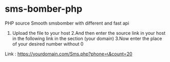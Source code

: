 # sms-bomber-php
PHP source Smooth smsbomber with different and fast api

1. Upload the file to your host
2.And then enter the source link in your host in the following link in the section (your domain)
3.Now enter the place of your desired number without 0

Link : 
https://yourdomain.com/Sms.php?phone=📞&count=20
